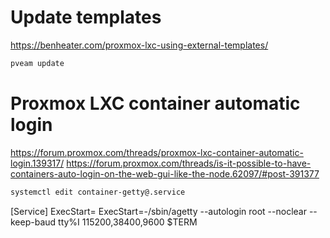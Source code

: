 # Update templates
https://benheater.com/proxmox-lxc-using-external-templates/

```bash
pveam update
```

# Proxmox LXC container automatic login
https://forum.proxmox.com/threads/proxmox-lxc-container-automatic-login.139317/
https://forum.proxmox.com/threads/is-it-possible-to-have-containers-auto-login-on-the-web-gui-like-the-node.62097/#post-391377

```sh
systemctl edit container-getty@.service
```

[Service]
ExecStart=
ExecStart=-/sbin/agetty --autologin root --noclear --keep-baud tty%I 115200,38400,9600 $TERM